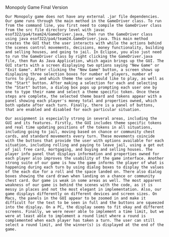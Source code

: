 Monopoly Game Final Version

	Our Monopoly game does not have any external .jar file dependencies. Our game runs through the main method in the GameDriver class. To run from the command line, you first need to compile the GameDriver class from the src file directory level with javac esof322/pa4/team24/GameDriver.java, then run the GameDriver class using java esof322/pa4/team24.GameDriver.java. This main method creates the GUI that the user interacts with while the actions behind the scenes control movements, decisions, money functionality, building and selling houses, and going to jail. In Eclipse, you also just need to run the GameDriver class by right clicking the GameDriver.java file, then Run As Java Application, which again brings up the GUI. The GUI starts with a screen displaying two options saying "New Game" or "Exit Game". After clicking the "New Game" button, a screen shows up displaying three selection boxes for number of players, number of turns to play, and which theme the user would like to play, as well as the "Start" button. After making a selection for each and selecting the "Start" button, a dialog box pops up prompting each user one by one to type their name and select a theme specific token. Once these steps are complete, the selected theme board and tokens appear with a panel showing each player's money total and properties owned, which both update after each turn. Finally, there is a panel of buttons, that are enabled and disabled for each particular situation.
	
	Our assignment is especially strong in several areas, including the GUI and its features. Firstly, the GUI includes theme specific tokens and real time updating positions of the tokens in all situations, including going to jail, moving based on chance or community chest cards, and standard movements every turn. These movements coincide with the buttons that provide the user with options available for each situation, including rolling and paying to leave jail, using a get out of jail free card, mortgaging, and buying and selling houses. The player info panel that displays information and properties owned for each player also improves the usability of the game interface. Another strong suite of our game is how the game informs the player of what is happening during each turn by using dialog boxes to display the values of the each die for a roll and the space landed on. There also dialog boxes showing the card drawn when landing on a chance or community chest card. Our game is weak in some areas as well. The most apparent weakness of our game is behind the scenes with the code, as it is messy in places and not the most elegant in implementation. Also, our game displays differently on different devices and screen sizes. On Macs, the panels in the GUI appear to be zoomed in and make it difficult for the text to be seen in full and the buttons are squeezed into the display. On a PC, the display seems to fit okay and different screens. Finally, we were never able to implement a time limit, but we were at least able to implement a round limit where a round is complemented when each player has taken a turn. The user can still select a round limit, and the winner(s) is displayed at the end of the game.